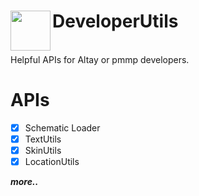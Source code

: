 <h1>DeveloperUtils<img src="http://resimag.com/p1/53354361c5.png" height="64" width="64" align="left"></img></h1>
<br />
Helpful APIs for Altay or pmmp developers.

# APIs
- [x] Schematic Loader
- [x] TextUtils
- [x] SkinUtils
- [x] LocationUtils
  
***more..***
